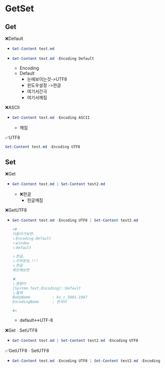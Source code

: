# GetSet
## Get
❌Default
- ```ps1
  Get-Content test.md 
  ```
- ```ps1
  Get-Content test.md -Encoding Default
  ```
  - Encoding
  - Default
    - 눈에보이는것->UTF8
    - 윈도우설정  ->한글
    - 여기서간극
    - 여기서깨짐

❌ASCII
- ```ps1
  Get-Content test.md -Encoding ASCII
  ```
  - 깨짐


✅UTF8
```ps1
Get-Content test.md -Encoding UTF8
```



## Set
❌Get
- ```ps1
  Get-Content test.md | Set-Content test2.md
  ```
  - ❌한글
    - 한글깨짐

❌GetUTF8
- ```ps1
  Get-Content test.md -Encoding UTF8 | Set-Content test2.md

  <#
  더들어가보면.
  ㄴEncoding-Default
  ㄴwindow
  ㄴdefault

  ㄴ한글.
  ㄴ이부분임.!!!
  ㄴ한글
  확인해보면

  ❌
  ㄴ명령어
  [System.Text.Encoding]::Default
  ㄴ출력
  BodyName          : ks_c_5601-1987
  EncodingName      : 한국어

  #>

  ```
  - default↔️UTF-8


❌GetㆍSetUTF8
- ```ps1
  Get-Content test.md | Set-Content test2.md -Encoding UTF8
  ```

✅GetUTF8ㆍSetUTF8
- ```ps1
  Get-Content test.md -Encoding UTF8 | Set-Content test2.md -Encoding UTF8
  ```

